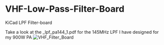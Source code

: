 # VHF-Low-Pass-Filter-Board
KiCad LPF Filter-board

Take a look at the _lpf_pa144_1.pdf for the 145MHz LPF I have designed for my 900W PA
![VHF_Filter_Board](https://github.com/CT7ABA/VHF-Low-Pass-Filter-Board/assets/26884406/1189bfcb-9957-4b0c-b9d3-abdb7bf8beea)
